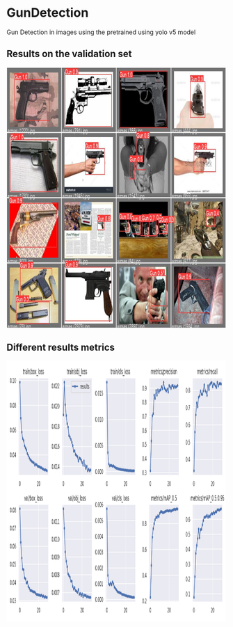 # GunDetection
Gun Detection in images using the pretrained using yolo v5 model

## Results on the validation set


<img height="600em" width="800" src="Results_Data/val_batch2_pred.jpg"/>

## Different results metrics 


<img height="600em" width="800" src="Results_Data/results.png"/>
